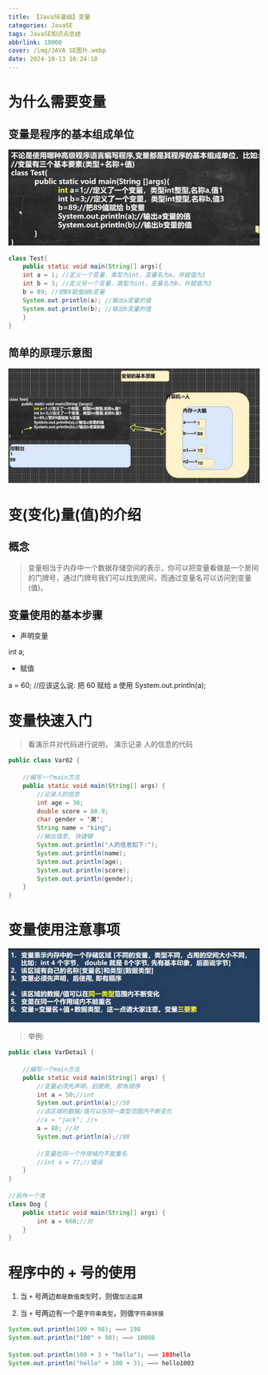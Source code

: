 ```yaml
---
title: 【JavaSE基础】变量
categories: JavaSE
tags: JavaSE知识点总结
abbrlink: 10000
cover: /img/JAVA SE图片.webp
date: 2024-10-13 16:24:18
---
```


# 为什么需要变量

## 变量是程序的基本组成单位

![【JavaSE基础】变量](./【JavaSE基础】变量/image.png)

```java
class Test{
    public static void main(String[] args){
    int a = 1; //定义一个变量，类型为int，变量名为a，并赋值为1
    int b = 3; //定义另一个变量，类型为int，变量名为b，并赋值为3
    b = 89; //把89赋值给b变量
    System.out.println(a); //输出a变量的值
    System.out.println(b); //输出b变量的值
    }
}
```

## 简单的原理示意图

![【JavaSE基础】变量](./【JavaSE基础】变量/image-1.png)


# 变(变化)量(值)的介绍

## 概念

> 变量相当于内存中一个数据存储空间的表示，你可以把变量看做是一个房间的门牌号，通过门牌号我们可以找到房间，而通过变量名可以访问到变量(值)。

## 变量使用的基本步骤

+ 声明变量

int a;

+ 赋值

a = 60; //应该这么说: 把 60 赋给 a 使用 System.out.println(a);


# 变量快速入门

> 看演示并对代码进行说明， 演示记录 人的信息的代码

```java
public class Var02 { 

	//编写一个main方法
	public static void main(String[] args) {
		//记录人的信息
		int age = 30;
		double score = 88.9;
		char gender = '男';
		String name = "king";
		//输出信息, 快捷键
		System.out.println("人的信息如下:");
		System.out.println(name);
		System.out.println(age);
		System.out.println(score);
		System.out.println(gender);
	}
}
```

# 变量使用注意事项

![【JavaSE基础】变量](./【JavaSE基础】变量/image-2.png)

>举例:

```java
public class VarDetail { 

	//编写一个main方法
	public static void main(String[] args) {
		//变量必须先声明，后使用, 即有顺序
		int a = 50;//int
		System.out.println(a);//50
		//该区域的数据/值可以在同一类型范围内不断变化
		//a = "jack"; //×
		a = 88; //对
		System.out.println(a);//88
		
		//变量在同一个作用域内不能重名
		//int a = 77;//错误
	}
}

//另外一个类
class Dog {
	public static void main(String[] args) {
		int a = 666;//对
	}
}
```

# 程序中的 + 号的使用

1. 当 `+` 号两边`都是数值类型`时，则做`加法运算`

2. 当 `+` 号两边有一个是`字符串类型`，则做`字符串拼接`

```java
System.out.println(100 + 98); ——> 198
System.out.println("100" + 98); ——> 10098

System.out.println(100 + 3 + "hello"); ——> 103hello
System.out.println("hello" + 100 + 3); ——> hello1003
```